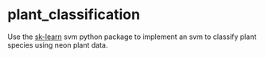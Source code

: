 # plant_classification
Use the [sk-learn](http://scikit-learn.org/stable/modules/svm.html) svm python package to implement an svm to classify plant species using neon plant data.
